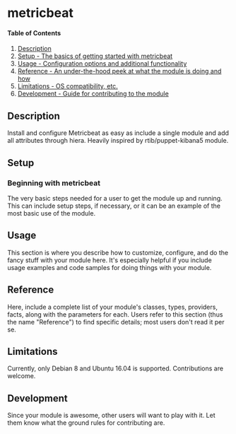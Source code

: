 # metricbeat

#### Table of Contents

1. [Description](#description)
1. [Setup - The basics of getting started with metricbeat](#setup)
1. [Usage - Configuration options and additional functionality](#usage)
1. [Reference - An under-the-hood peek at what the module is doing and how](#reference)
1. [Limitations - OS compatibility, etc.](#limitations)
1. [Development - Guide for contributing to the module](#development)

## Description

Install and configure Metricbeat as easy as include a single module and add all
attributes through hiera. Heavily inspired by rtib/puppet-kibana5 module.

## Setup

### Beginning with metricbeat

The very basic steps needed for a user to get the module up and running. This
can include setup steps, if necessary, or it can be an example of the most
basic use of the module.

## Usage

This section is where you describe how to customize, configure, and do the
fancy stuff with your module here. It's especially helpful if you include usage
examples and code samples for doing things with your module.

## Reference

Here, include a complete list of your module's classes, types, providers,
facts, along with the parameters for each. Users refer to this section (thus
the name "Reference") to find specific details; most users don't read it per
se.

## Limitations

Currently, only Debian 8 and Ubuntu 16.04 is supported. Contributions are welcome.

## Development

Since your module is awesome, other users will want to play with it. Let them
know what the ground rules for contributing are.
